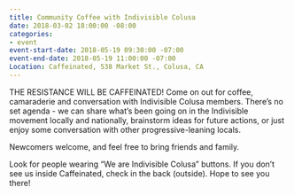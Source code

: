 ```yaml
---
title: Community Coffee with Indivisible Colusa
date: 2018-03-02 18:00:00 -08:00
categories:
- event
event-start-date: 2018-05-19 09:30:00 -07:00
event-end-date: 2018-05-19 11:00:00 -07:00
Location: Caffeinated, 538 Market St., Colusa, CA
---
```


THE RESISTANCE WILL BE CAFFEINATED! Come on out for coffee, camaraderie and conversation with Indivisible Colusa members. There’s no set agenda - we can share what’s been going on in the Indivisible movement locally and nationally, brainstorm ideas for future actions, or just enjoy some conversation with other progressive-leaning locals.

Newcomers welcome, and feel free to bring friends and family.

Look for people wearing “We are Indivisible Colusa” buttons. If you don’t see us inside Caffeinated, check in the back (outside). Hope to see you there!